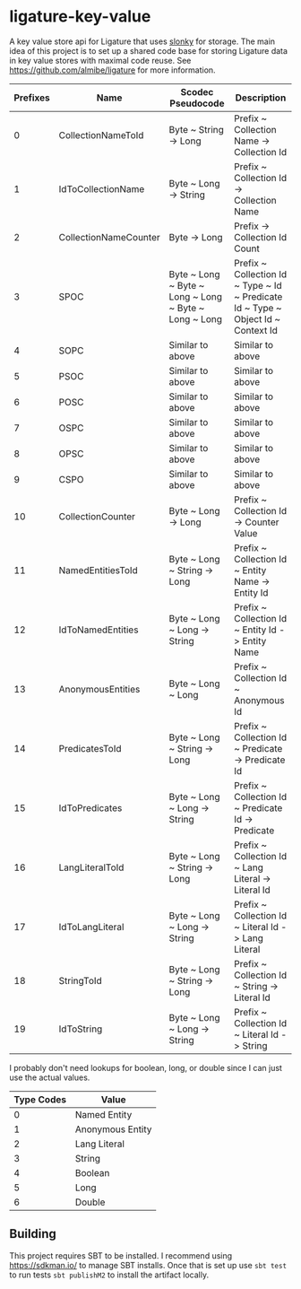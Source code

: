# ligature-key-value
A key value store api for Ligature that uses [slonky](https://github.com/almibe/slonky) for storage.
The main idea of this project is to set up a shared code base for storing Ligature data in key value stores
with maximal code reuse.
See https://github.com/almibe/ligature for more information.

| Prefixes | Name                  | Scodec Pseudocode                                            | Description                                                                        |
| -------- | --------------------- | ------------------------------------------------------------ | ---------------------------------------------------------------------------------- |
| 0        | CollectionNameToId    | Byte ~ String -> Long                                        | Prefix ~ Collection Name -> Collection Id                                          |
| 1        | IdToCollectionName    | Byte ~ Long -> String                                        | Prefix ~ Collection Id -> Collection Name                                          |
| 2        | CollectionNameCounter | Byte -> Long                                                 | Prefix -> Collection Id Count                                                      |
| 3        | SPOC                  | Byte ~ Long ~ Byte ~ Long ~ Long ~ Byte ~ Long ~ Long        | Prefix ~ Collection Id ~ Type ~ Id ~ Predicate Id ~ Type ~ Object Id ~ Context Id  |
| 4        | SOPC                  | Similar to above                                             | Similar to above                                                                   |
| 5        | PSOC                  | Similar to above                                             | Similar to above                                                                   |
| 6        | POSC                  | Similar to above                                             | Similar to above                                                                   |
| 7        | OSPC                  | Similar to above                                             | Similar to above                                                                   |
| 8        | OPSC                  | Similar to above                                             | Similar to above                                                                   |
| 9        | CSPO                  | Similar to above                                             | Similar to above                                                                   |
| 10       | CollectionCounter     | Byte ~ Long -> Long                                          | Prefix ~ Collection Id -> Counter Value                                            |
| 11       | NamedEntitiesToId     | Byte ~ Long ~ String -> Long                                 | Prefix ~ Collection Id ~ Entity Name -> Entity Id                                  |
| 12       | IdToNamedEntities     | Byte ~ Long ~ Long -> String                                 | Prefix ~ Collection Id ~ Entity Id -> Entity Name                                  |
| 13       | AnonymousEntities     | Byte ~ Long ~ Long                                           | Prefix ~ Collection Id ~ Anonymous Id                                              |
| 14       | PredicatesToId        | Byte ~ Long ~ String -> Long                                 | Prefix ~ Collection Id ~ Predicate -> Predicate Id                                 |
| 15       | IdToPredicates        | Byte ~ Long ~ Long -> String                                 | Prefix ~ Collection Id ~ Predicate Id -> Predicate                                 |
| 16       | LangLiteralToId       | Byte ~ Long ~ String -> Long                                 | Prefix ~ Collection Id ~ Lang Literal -> Literal Id                                |
| 17       | IdToLangLiteral       | Byte ~ Long ~ Long -> String                                 | Prefix ~ Collection Id ~ Literal Id -> Lang Literal                                |
| 18       | StringToId            | Byte ~ Long ~ String -> Long                                 | Prefix ~ Collection Id ~ String -> Literal Id                                      |
| 19       | IdToString            | Byte ~ Long ~ Long -> String                                 | Prefix ~ Collection Id ~ Literal Id -> String                                      |

I probably don't need lookups for boolean, long, or double since I can just use the actual values.

| Type Codes | Value             |
| ---------- | ----------------- |
| 0          | Named Entity      |
| 1          | Anonymous Entity  |
| 2          | Lang Literal      |
| 3          | String            |
| 4          | Boolean           |
| 5          | Long              |
| 6          | Double            |

## Building
This project requires SBT to be installed.
I recommend using https://sdkman.io/ to manage SBT installs.
Once that is set up use `sbt test` to run tests `sbt publishM2` to install the artifact locally.
